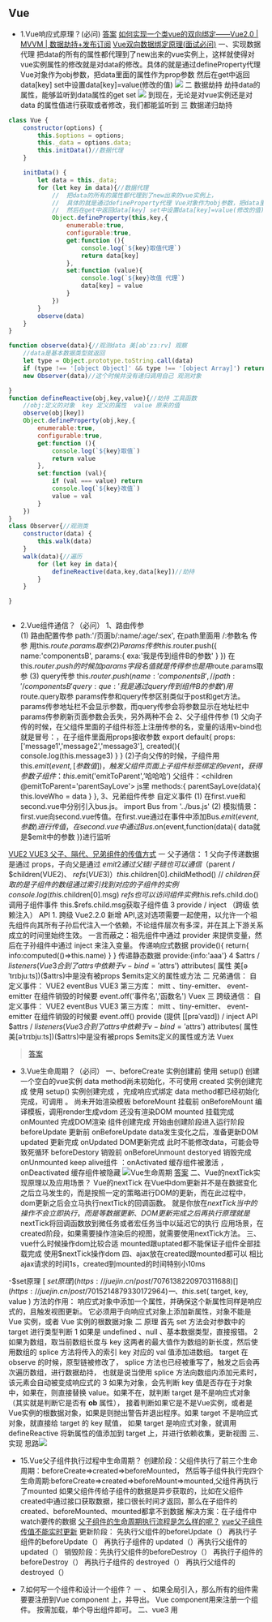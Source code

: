 ## Vue



- 1.Vue响应式原理？(必问)
[答案](https://juejin.cn/post/6844904084374290446#heading-1)
[如何实现一个类vue的双向绑定——Vue2.0 | MVVM | 数据劫持+发布订阅](https://blog.csdn.net/swallowblank/article/details/107542882)
[Vue双向数据绑定原理(面试必问)](https://blog.csdn.net/Android062005/article/details/127198506)
一、实现数据代理
  把data的所有的属性都代理到了new出来的vue实例上，这样就使得对vue实例属性的修改就是对data的修改。具体的就是通过defineProperty代理 Vue对象作为obj参数，把data里面的属性作为prop参数 然后在get中返回data[key] set中设置data[key]=value(修改的值)
  ![](.Vue_images/a416bac9.png)
二 数据劫持
  劫持data的属性，能够监听到data属性的get set
  ![](.Vue_images/d2c548ca.png)
  到现在，无论是对vue实例还是对data 的属性值进行获取或者修改，我们都能监听到
三 数据递归劫持
```javascript
class Vue {
    constructor(options) {
        this.$options = options;
        this._data = options.data;
        this.initData()//数据代理
    }

    initData() {
        let data = this._data;
        for (let key in data){//数据代理
            //  把data的所有的属性都代理到了new出来的vue实例上，
            //  具体的就是通过defineProperty代理 Vue对象作为obj参数，把data里面的属性作为prop参数
            //  然后在get中返回data[key] set中设置data[key]=value(修改的值)
            Object.defineProperty(this,key,{
                enumerable:true,
                configurable:true,
                get:function (){
                    console.log(`${key}取值代理`)
                    return data[key]
                },
                set:function (value){
                    console.log(`${key}改值 代理`)
                    data[key] = value
                }
            })
        }
        observe(data)
    }
}

function observe(data){//观测data	美[əbˈzɜːrv] 观察
    //data是基本数据类型就返回
    let type = Object.prototype.toString.call(data)
    if (type !== '[object Object]' && type !== '[object Array]') return;
    new Observer(data)//这个时候并没有递归调用自己 观测对象

}
function defineReactive(obj,key,value){//劫持 工具函数
    //obj:定义的对象  key 定义的属性  value 原来的值
    observe(obj[key])
    Object.defineProperty(obj,key,{
        enumerable:true,
        configurable:true,
        get:function (){
            console.log(`${key}取值`)
            return value
        },
        set:function (val){
            if (val === value) return
            console.log(`${key}改值`)
            value = val
        }
    })
}
class Observer{//观测类
    constructor(data) {
        this.walk(data)
    }
    walk(data){//遍历
        for (let key in data){
            defineReactive(data,key,data[key])//劫持
        }
    }

}
    
```

  
  


- 2.Vue组件通信？（必问）
1、路由传参  
    (1)	路由配置传参  path:'/页面b/:name/:age/:sex', 在path里面用 /:参数名  传参  用this.$route.params取参
    (2)	Params传参 this.$router.push({ name:'componentsB', params:{ exa:'我是传到组件B的参数' } })   在this.$router.push的时候加params字段名 值就是传得参 也是用$route.params取参
    (3)	query传参  this.$router.push({ name:'componentsB',// path:'/componentsB' query:{ que:'我是通过query传到组件B的参数' } })  用$route.query取参
    params传参和query传参区别类似于post和get方法。params传参地址栏不会显示参数，而query传参会将参数显示在地址栏中
    params传参刷新页面参数会丢失，另外两种不会
2、父子组件传参
    (1)	父向子传的时候，在父组件里面的子组件标签上注册传参的名，变量的话用v-bind也就是冒号：，在子组件里面用props接收参数
    export default{ 
        props:['message1','message2','message3'], 	created(){ console.log(this.message3) }
     }
    (2)子向父传的时候，子组件用this.$emit(event,[参数值])，触发父组件页面上子组件标签绑定的event，获得参数  
    子组件： this.$emit('emitToParent',’哈哈哈’)   父组件：<children @emitToParent='parentSayLove'></children> 
    js里   methods:{ 
                parentSayLove(data){ this.loveWho = data } 
             },
3、兄弟组件传参 自定义事件
    (1)	在first.vue和second.vue中分别引入bus.js。 	import Bus from '../bus.js'
    (2)	模拟情景：first.vue向second.vue传值。在first.vue通过在事件中添加Bus.$emit( event, 参数 )进行传值，在second.vue中通过Bus.$on(event,function(data){ data就是$emit中的参数 })进行监听
  
[VUE2 VUE3 父子、隔代、兄弟组件的传值方式](https://blog.csdn.net/alokka/article/details/87104189)
一 父子通信：
    1 父向子传递数据是通过 props，子向父是通过 $emit
    2 通过父链 / 子链也可以通信（$parent / $children(VUE2)、 $refs(VUE3)）
        this.$children[0].childMethod() // $children获取的是子组件的数组 通过索引找到对应的子组件的实例
        console.log(this.$children[0].msg)
        $refs 也可以访问组件实例  this.$refs.child.do()调用子组件事件  this.$refs.child.msg获取子组件值
    3 provide / inject （跨级 依赖注入） API 
        1. 跨级 Vue2.2.0 新增 API,这对选项需要一起使用，以允许一个祖先组件向其所有子孙后代注入一个依赖，不论组件层次有多深，并在其上下游关系成立的时间里始终生效。
        一言而蔽之：祖先组件中通过 provider 来提供变量，然后在子孙组件中通过 inject 来注入变量。
        传递响应式数据  provide(){
                        return{
                            info:computed(()=>this.name)
                        }
                    }
        传递静态数据 provide:{info:'aaa'}
    4 $attrs / $listeners(Vue3合到了attrs中  依赖于v-bind='$attrs')   attributes( 属性 美[əˈtrɪbjuːts])($attrs)中是没有被props $emits定义的属性或方法
二 兄弟通信：
    自定义事件： VUE2  eventBus  VUE3 第三方库： mitt 、tiny-emitter、 event-emitter  在组件销毁的时候要 event.off('事件名','函数名')
    Vuex
三 跨级通信：
    自定义事件： VUE2  eventBus  VUE3 第三方库： mitt 、tiny-emitter、 event-emitter  在组件销毁的时候要 event.off()
    provide (提供 [[prəˈvaɪd]) / inject API
    $attrs / $listeners(Vue3合到了attrs中  依赖于v-bind='$attrs')   attributes( 属性 美[əˈtrɪbjuːts])($attrs)中是没有被props $emits定义的属性或方法
    Vuex
>[答案](https://juejin.cn/post/6844904084374290446#heading-21)

- 3.Vue生命周期？（必问） 
一、beforeCreate  实例创建前   使用 setup() 创建一个空白的vue实例 data method尚未初始化，不可使用
  created       实例创建完成 使用 setup() 实例创建完成 ，完成响应式绑定   data method都已经初始化完成，可调用 。 尚未开始渲染模板
  beforeMount   挂载前  onBeforeMount 编译模板，调用render生成vdom  还没有渲染DOM
  mounted       挂载完成  onMounted   完成DOM渲染 组件创建完成 开始由创建阶段进入运行阶段
  beforeUpdate  更新前  onBeforeUpdate data发生变化之后，准备更新DOM
  updated       更新完成 onUpdated   DOM更新完成 此时不能修改data，可能会导致死循环
  beforeDestory 销毁前  onBeforeUnmount
  destoryed     销毁完成 onUnmounted
  keep alive组件 ：onActivated 缓存组件被激活 ，onDeactivated 缓存组件被隐藏
  ![Vue生命周期](.Vue_images/178810d7.png)
  [答案](https://juejin.cn/post/6844904084374290446#heading-5)
二、Vue的nextTick实现原理以及应用场景？
Vue的nextTick 在Vue中dom更新并不是在数据变化之后立马发生的，而是按照一定的策略进行DOM的更新，而在此过程中，dom更新之后会立马执行nextTick的回调函数。 
  就是你放在$nextTick 当中的操作不会立即执行，而是等数据更新、DOM更新完成之后再执行
 原理 就是$nextTick将回调函数放到微任务或者宏任务当中以延迟它的执行
应用场景，在created阶段，如果需要操作渲染后的视图，就需要使用nextTick方法。
三、vue什么时候操作dom比较合适
  mounted跟uptated都不能保证子组件全部挂载完成
  使用$nextTick操作dom
四、ajax放在created跟mounted都可以 相比ajax请求的时间1s，created到mounted的时间特别小10ms

-$set原理 [ $set原理](https://juejin.cn/post/7076138220970311688) [](https://juejin.cn/post/7015214879330172964)
一、this.$set( target, key, value ) 方法的作用： 响应式对象中添加一个属性，并确保这个新属性同样是响应式的，且触发视图更新。
它必须用于向响应式对象上添加新属性，对象不能是 Vue 实例，或者 Vue 实例的根数据对象
二 原理
首先 set 方法会对参数中的 target 进行类型判断
1 如果是 undefined 、null 、基本数据类型，直接报错。
2 如果为数组，取当前数组长度与 key 这两者的最大值作为数组的新长度，然后使用数组的 splice 方法将传入的索引 key 对应的 val 值添加进数组。
    target 在 observe 的时候，原型链被修改了， splice 方法也已经被重写了，触发之后会再次遍历数组，进行数据劫持，
    也就是说当使用 splice 方法向数组内添加元素时，该元素会自动被变成响应式的
3 如果为对象，会先判断 key 值是否存在于对象中，如果在，则直接替换 value。如果不在，就判断 target 是不是响应式对象（其实就是判断它是否有 __ob__ 属性），
    接着判断如果它是不是Vue实例，或者是Vue实例的根数据对象，如果是则抛出警告并退出程序。如果 target 不是响应式对象，就直接给 target 的 key 赋值，
    如果 target 是响应式对象，就调用 defineReactive 将新属性的值添加到 target 上，并进行依赖收集，更新视图
三、实现 思路![](.Vue_images/239b1f8b.png)


- 15.Vue父子组件执行过程中生命周期？
  创建阶段：父组件执行了前三个生命周期：beforeCreate=>created=>beforeMounted，
  然后等子组件执行完四个生命周期:beforeCreate=>created=>beforeMount=>mounted,父组件再执行了mounted
  如果父组件传给子组件的数据是异步获取的，比如在父组件created中通过接口获取数据，接口很长时间才返回，那么在子组件的created、beforeMounted、mounted都拿不到数据
  解决方案：在子组件中watch要传的数据
  [父子组件的生命周期执行流程是怎么样的呢？](https://juejin.cn/post/7024151086436974623)
  [vue父子组件传值不能实时更新](https://blog.csdn.net/catascdd/article/details/129065973)
  更新阶段： 先执行父组件的beforeUpdate（） 再执行子组件的beforeUpdate（） 再执行子组件的 updated（）再执行父组件的 updated（）
  销毁阶段：先执行父组件的beforeDestroy（） 再执行子组件的beforeDestroy（） 再执行子组件的 destroyed（） 再执行父组件的 destroyed（）


- 7.如何写一个组件和设计一个组件？ [](https://blog.csdn.net/u011332271/article/details/105169882)
一 、
如果全局引入，那么所有的组件需要要注册到Vue component 上，并导出。
Vue component用来注册一个组件。
按需加载，单个导出组件即可。 
  二、vue3 用<script setup>语法糖的情况  父组件信息用defineProps接收 子组件信息用defineEmits传递
```javascript
      defineProps({
          modelValue: {
              type: String,
              default: ""
          },
      })

    let emit = defineEmits(["update:modelValue", "onChange"]);
    emit("onChange", val);
```
vue2 父组件信息用props接收 子组件信息用$emit传递

setup（props, context）{
// props.data
// context.attrs    context.slots    context.emit
}
props指组件传递来的参数，并且ts可以推论出props的类型.props也就是 vue2 中组件中的 props
context 有三个属性 attrs slots emit 分别对应vue2中的attrs属性、slots插槽、$emit发送事件


[Vue3关于响应式数据类型(ref、reactive、toRef、以及toRefs)](https://blog.csdn.net/qq_41400354/article/details/124121777?utm_medium=distribute.pc_relevant.none-task-blog-2~default~baidujs_baidulandingword~default-0-124121777-blog-120720925.pc_relevant_3mothn_strategy_and_data_recovery&spm=1001.2101.3001.4242.1&utm_relevant_index=3)

-自定义组件实现数据双向绑定 使用v-model [vue2和vue3中的v-model使用](https://blog.csdn.net/qq_28378665/article/details/128784126)
一、v-model原理：是v-bind（:） 跟v-on（@）的语法糖
二、vu2:
    父组件 ：<ChildComponent v-model="pageTitle" /> 在data里面定义数据 pageTitle:'页面标题’
    子组件：在props:['value'],就是用value来接收父组件的pageTitle,用$emit('value','新页面标题') 传递给父组件
        如果想要更改 prop属性或事件名称，则需要在 ChildTpl 组件中添加 model 选项:
        model: {
        prop: "customParams", // 将默认value属性改为customParams
        event: "change", // 将默认input事件改为change }
},
三、vue3：v-model 相当于在prop添加了modelValue属性 并接收，抛出 update:modelValue 事件：
   1、绑定一个
    父组件：<ChildTpl v-model="count" />
    子组件：
    let emits = defineEmits(["update:modelValue"]);
    emits("update:modelValue", props.modelValue + 1);
   2、绑定多个
    父组件： <ChildTpl v-model:num="count" <ChildTpl v-model:city="cityName" /> />
    子组件：
    let emits = defineEmits(["update:num","update:city"]);
    emits("update:num", newNum);
    emits("update:city", newCity);
总结：vue2子组件是用vlue接收父组件信息，用$emit的input事件传值给父组件
    vue3子组件是用modelValue接收父组件信息，用$emit的 updata:modelValue传值给父组件


- <script setup> 语法糖 父组件访问子组件数据
[Vue3父组件访问子组件数据 defineExpose用法](https://blog.csdn.net/qq_29585681/article/details/126485407)

- 4.Vue2和Vue3的区别？(必问)
一 、响应式原理
  vue2 的响应式原理是利⽤ES5 的⼀个 API ，Object.defineProperty()对数据进⾏劫持 结合 发布订阅模式的⽅式来实现的。
  Vue3.x是借助 Proxy 实现的，通过Proxy 对象创建一个对象的代理，并且 Proxy 的监听是深层次的，监听整个对象，而不是某个属性
  这⾥是引相⽐于vue2版本，使⽤proxy的优势如下
  1.defineProperty 无法监听对象或数组新增、删除的元素。
      Vue2 方案：针对常用数组原型方法push、pop、shift、unshift、splice、sort、reverse进行了hack处理；
      提供Vue.set监听对象/数组新增属性。对象的新增/删除响应，还可以new个新对象，新增则合并新属性和旧对象；
      删除则将删除属性后的对象深拷贝给新对象
  2.可以监听数组，不⽤再去单独的对数组做特异性操作,通过Proxy可以直接拦截所有对象类型数据的操作，完美⽀持对数组的监听。
二、数据和方法的定义
  Vue2使⽤的是选项类型API（Options API），Vue3使⽤的是合成型API（Composition API）
  Vue2：
  data() { return {}; }, methods:{ }
  复制代码
  Vue3：
  数据和⽅法都定义在setup中，并统⼀进⾏return{}
三、生命周期 

-[详解defineProperty和Proxy](https://www.jianshu.com/p/0e2984d13ab4) [ defineProperty 与 proxy](https://juejin.cn/post/6844903710410162183)
ES5 提供了 Object.defineProperty 方法，该方法可以在一个对象上定义一个新属性，或者修改一个对象的现有属性，并返回这个对象。
语法:Object.defineProperty(obj, prop, descriptor)
参数 :  obj: 要在其上定义属性的对象。 prop: 要定义或修改的属性的名称。 descriptor: 将被定义或修改的属性的描述符。
    函数的第三个参数 descriptor 所表示的属性描述符有两种形式：数据描述符和存取描述符。
    两者均具有以下两种键值：
        enumerable 当且仅当该属性的 enumerable 为 true 时，该属性才能够出现在对象的枚举属性中。默认为 false。
        configurable 当且仅当该属性的 configurable 为 true 时，该属性描述符才能够被改变，也能够被删除。默认为 false。
    数据描述符同时具有以下可选键值：
        value 该属性对应的值。可以是任何有效的 JavaScript 值（数值，对象，函数等）。默认为 undefined。
        writable 当且仅当该属性的 writable 为 true 时，该属性才能被赋值运算符改变。默认为 false。
    存取描述符同时具有以下可选键值：
        get 当访问prop属性时，get方法会执行，函数的返回值会作为prop属性的值返回。默认为 undefined。
        set 当修改prop属性值时，set方法会执行，接受一个参数（就是属性的新值）默认为 undefined。


- 5.Vue和React的区别？(必问) [](https://juejin.cn/post/7144648542472044558#heading-0)
一、组件化 react和vue中组件化的相同点：
  react和vue都推崇组件化，通过将页面拆分成一个一个小的可复用单元来提高代码的复用率和开发效率。
  在开发时react和vue有相同的套路，比如都有父子组件传参，都有数据状态管理，都有前端路由等。
  react和vue组件化的差异：
  React推荐的做法是JSX + inline style, 也就是把 HTML 和 CSS 全都写进 JavaScript 中,即 all in js;
  Vue 推荐的做法是 template 的单文件组件格式(简单易懂，从传统前端转过来易于理解),即 html,css,JS 写在同一个文件(vue也支持JSX写法)
二、diff算法
  Vue2的核心Diff算法采用了双端比较的算法，同时从新旧children的两端开始进行比较，借助key值找到可复用的节点，
  再进行相关操作。相比React的Diff算法，同样情况下可以减少移动节点次数，减少不必要的性能损耗，更加的优雅。
  

- 6.Vue项目如何做性能优化？(必问)
    1 v-if v-show的正确使用，如果dom计算量很大就用v-show，一般的用v-if就行
    2 v-for使用key
  3 使用计算属性computed缓存  计算量比较大的结果把他缓存起来 比如未读消息数
  4 keep-alive缓存组件 比如频繁切换的tabs，不能乱用，因为缓存太多会占用内存，且不好debug
  5 异步组件 [defineAsyncComponent](https://blog.csdn.net/weixin_44733660/article/details/128639280)
  ES 模块动态导入也会返回一个 Promise，所以多数情况下我们会将它和 defineAsyncComponent 搭配使用 ![](.项目_images/5af59217.png)
  6 路由懒加载  7 服务端渲染ssr  
    


>1.路由懒加载

>2.keep-alive缓存页面

>3.使用v-show复用dom

>4.v-for同级别避免使用v-if

>5.长列表性能优化，如果只是做纯粹的数据展示，不会有任何改变，就不需要响应化，对对象进行冻结。

>6.事件销毁

>7.图片懒加载 vue-lazyload

>8.插件按需引入

>9.SSR,服务端渲染。


>[答案](https://juejin.cn/post/6844904084374290446#heading-23)

- 7.Vue的nextTick实现原理以及应用场景？(必问)

>[答案](https://juejin.cn/post/6844904084374290446#heading-4)

- 8.Vue中watch和computed的区别？(大概率) 以及改变数据computed变化情况？
computed是计算属性，用于计算现有数据并且产生新的数据  computed有缓存
watch用于监听现有数据
>[答案](https://juejin.cn/post/6844904084374290446#heading-7)

- 实现watcher ![思路](.Vue_images/84feb3a0.png)
watcher是异步执行 并且对于监听属性的多次变化，只执行一次回调函数

- 9.说下Vue的keepalive？(大概率)

>[答案](https://juejin.cn/post/6844904084374290446#heading-15)

- 7.你是如何理解MVVM与MVP以及MVC这些模式的？(大概率)

>[答案](https://juejin.cn/post/6844904084374290446#heading-0)

- 8.vue-router的实现原理？（大概率）

- 9.Vuex的实现原理？（大概率）
介绍vuex
官方解释: Vuex 是一个专为 Vue.js 应用程序开发的状态管理模式。它采用集中式存储管理应用的所有组件的状态，并以相应的规则保证状态以一种可预测的方式发生变化
大白话：对数据(data)统一的管理,如果涉及到了数据的处理，来，到vuex里面进出吧！就像是超市对商品的统一管理一样
import Vue from 'vue'; //首先引入vue
import Vuex from 'vuex'; //引入vuex
Vue.use(Vuex)
export default new Vuex.Store({
    state: { 
        // state 类似 data
        //这里面写入数据
    },
    getters:{ 
        // getters 类似 computed 
        // 在这里面写个方法
    },
    mutations:{ // 突变 美[mjuˈteɪʃənz]  
        // mutations 类似methods
        // 写方法对数据做出更改(同步操作)

    },
    actions:{
        // actions 类似methods
        // 写方法对数据做出更改(异步操作)
    }
})
//可能有的地方书写的风格不是这样的，如果需要的了解的可以百度看看其他人的
在dom中使用方法为：$store.commit()加上store.js中的属性的名称
如果你想要直接使用一些数据，但是在computed中没有给出来怎么办？ 可以写成这样 {{ $store.state.goods.totalPrice }}

- mutation action 的区别  为什么区分
 一、 mutations 必须同步代码
  actions 可包含异步代码
 二、 为了能用 devtools 追踪状态变化，方便调试
  主要的原因是当我们使用 devtools 时，devtools 可以帮助我们捕捉 mutation 的快照
  但是如果是异步操作，那么 devtools 将不能很好的追踪这个操作什么时候会被完成


-vuex持久化 
一 封装好localstorage存取数据的公共方法setItem getItem ，
在state中定义数据的时候调用getItem   state: { language: getItem(LANGUAGE) || 'zh', }, 
在mutations里面调用对数据的本地存储   mutations: {[SET_LANGUAGE](state, payload) {
                                        state.language = payload
                                        setItem(LANGUAGE, payload)
                                        },
                                    },
二 用vuex-persistedstate  [](https://blog.csdn.net/xm1037782843/article/details/128071142)
persisted 美[pərˈsɪstɪd]持续存在;


- 10.路由守卫？
  路由守卫分为三种：全局路由守卫、独享路由守卫以及组件内路由守卫
一、全局路由守卫分为全局前置守卫 beforeEach  ，全局后置守卫：afterEach
  //全局前置守卫
  router.beforeEach((to,from,next) =>{
  //第一个参数to，包含的内容是切换后的路由对象，也就是跳转后的路由对象
  //第二个参数from，包含的内容的是切换前的路由对象，也就是跳转前的路由对象
  //第三个参数next()，是否往下执行，执行的话，如果不写的话路由就不会跳转，操作将会终止
  })
二、独享路由守卫  单个路由拦截处理  ![](.Vue_images/a4d49766.png)
  beforeEnter(to,from,next){
  //第一个参数to，包含的内容是切换后的路由对象，也就是跳转后的路由对象
  //第二个参数from，包含的内容的是切换前的路由对象，也就是跳转前的路由对象
  //第三个参数next()，是否往下执行，执行的话，如果不写的话路由就不会跳转，操作将会终止
  }
三、组件内守卫
  当使用路由规则进入该组件或离开该组件时，就会触发组件内守卫的调用，而组件内守卫的作用于范围也仅限于该组件
  beforeRouteEnter (to, from, next) {} //进入守卫：通过路由规则，进入该组件时被调用
  beforeRouteLeave (to, from, next) {}//离开守卫：通过路由规则，离开该组件时被调用


- 11.diff算法？ [](https://juejin.cn/post/6994959998283907102#heading-2)
一、diff算法就是对比新旧虚拟dom的算法，对比出是哪个虚拟节点更改了，找出这个虚拟节点，并只更新这个虚拟节点所对应的真实节点，
  而不用更新其他数据没发生改变的节点，实现精准地更新真实DOM，进而提高效率
二、对比流程 ![](.Vue_images/6a0a75c5.png)
  当数据改变时，会触发setter，并且通过Dep.notify去通知所有订阅者Watcher，
  订阅者们就会调用patch方法，给真实DOM打补丁，更新相应的视图
三、patch方法 ![patch代码 部分1](.Vue_images/f8f571b3.png) 
  这个方法作用就是，通过sameVnode方法对比当前同层的虚拟节点是否为同一种类型的标签(同一类型的标准，下面会讲)：
    是：继续执行patchVnode方法进行精细化比较
    否：没必要比对了，暴力删除旧的，插入新的虚拟节点，创建节点时，所有子节点需要递归创建出来（creatElement ![creatElement](.Vue_images/4ffa047c.png)） 
四、sameVnode方法  判断是否为同一类型节点（key值、标签名是否一样，是否都为注释节点、是否都定义了data、当标签为input时，type必须是否相同）
五、patchVnode方法
  主要做了5件事情
      找到对应的真实DOM，称为el
      判断newVnode和oldVnode是否指向同一个对象，如果是，那么直接return
      如果他们都有文本节点并且不相等，那么将el的文本节点设置为newVnode的文本节点。
      如果oldVnode有子节点而newVnode没有，则删除el的子节点
      如果oldVnode没有子节点而newVnode有，则将newVnode的子节点真实化之后添加到el
      如果两者都有子节点，则执行updateChildren函数比较子节点，这一步很重要
六、updateChildren方法
  通过双端比较的方法，对比新旧虚拟dom的子节点集合，

一、h函数生成虚拟节点vnode，嵌套使用h函数就生成虚拟dom树
二、 1 diff算法是最小量更新，key很重要，key是节点的唯一标识，表示更改前后是同一个dom节点
   2  同一个虚拟节点才会进行精细化比较（同一个虚拟节点就是选择器相同，key相同），否则就是暴力拆除旧的，插入新的
    3 只进行同层比较，不会进行跨层比较
三、patch函数 ![patch函数 思路 部分1 ](.Vue_images/4829e5cb.png)  ![[patch函数 思路 部分2](.Vue_images/0907afe3.png)
  
深度比较，同层优先。
先比较同级，再比较子节点。如果都有子节点的话，会递归比较。
  一、diff算法很早就有而且应用广泛，例如github中pull代码的时候 。如果要严格diff两棵树，时间复杂度是O(n^3),不可用
  二、优化（O（n））：1只比较同一层级，不跨级比较 2 tag不同直接删除重建，不再比较内部的细节 3子节点通过key区分（key的重要性）
  三、 vue2 vue3 react 的diff算法区别
  react：仅右移 ![](.Vue_images/aaf2920e.png)
  vue2：双端比较 ![](.Vue_images/3e45c97d.png)
  vue3：在双端比较的基础上加上了查找最长递增子序列 ![最长递增子序列](.Vue_images/474590b5.png)
  四、vue react 循环时为什么必须使用key
  1 vdom diff算法会根据key判断元素是否要删除，匹配了key，就只移动元素-性能较好，未匹配key，则删除重建-性能较差
  
-Fiber React 团队在 React16 之后就改写了整个架构，将原来数组结构的虚拟DOM，改成叫 Fiber 的一种数据结构，
基于这种 Fiber 的数据结构可以实现由原来不可中断的更新过程变成异步的可中断的更新

- 12.详细说说Vue双向绑定原理？

- 17.当v-if和v-for同时使用时，v-for比v-if有更高的优先级。如果想避免这种情况可以在外层放一个template元素上做判断，这样就会先判断后循环。也可以将判断先放到计算属性里面判断，然后再把返回的值给到v-for进行遍历，这两种方法都可以。

- 18.Vue中的data为什么是函数，如果Vue中的data是对象的话，那么他的对象属性如果是引用类型的话，那么在复用组件的时候，创建多个实例，这些实例用的都是同一个构造函数，就会影响到所有实例，为了保证组件间不同的实例之间的独立性，data必须是一个函数。


- 20.双向绑定具体过程？


-自定义指令 [](https://blog.csdn.net/ct5211314/article/details/125425317)
一。什么是自定义指令
    除了核心功能默认内置的指令 (v-model 和 v-show)，Vue 也允许注册自定义指令。
    注意，在 Vue2.0 中，代码复用和抽象的主要形式是组件。然而，有的情况下，你仍然需要对普通 DOM 元素进行底层操作，这时候就会用到自定义指令。
二、使用 比如定义input自动聚焦的指令v-focus
//设置自定义指令
import Vue from 'vue'
Vue.directive('focus', {
// 当被绑定的元素插入到 DOM 中时……
inserted: function (el) {
// 聚焦元素
el.focus()
}
})
//在main.js中引入
import '@/utlis/focus'
//在组件中使用
<input type="text" name="" id="" v-focus>


- 虚拟dom？
虚拟dom： 用js对象模拟DOM节点数据 
  一、框架价值
    1 组件化 2 数据驱动视图 （1数据变化 2 生成新vnode 然后diff算法旧vnode 3 更新dom
  3 vDom并不快，js直接操作DOM才是最快的，但是‘数据驱动视图’不能对全部DOM进行重建，vDom是最合适的方案
  4 Svelte框架就不用vdom， 是构建 Web 应用程序的一种新方法。Svelte 是一个编译器,它将声明性组件转换成高效的 JavaScript 代码,并像做外科手术一样细粒度地更新 DOM
  
- 路由 vue-router三种模式
    1.hash local 用的 location.hash 获取#后面的内容
    2 webHistory  用的h5的history.pushState()：往浏览器历史添加url，能回退到上次历史  history.replaceState()：替换当前url，不能回退到上次页面  和 window.onpopState
    3 MemoryHistory （vuerouter4之前叫abstract history） 不能有浏览器的前进后退
  
- vue遇到的坑
一 内存泄漏
  产生原因：全局变量、全局事件、全局定时器、自定义事件 没有销毁
二 vue2响应式的缺陷
  data属性新增用Vue.set() 删除用vue.delete() 
三  详情页回到列表页，滚动到原来位置 
  方案：keep-alive与vue-router beforeRouteEnter(to, from, next) beforeRouteLeave(to, from, next)配合使用  [1](https://juejin.cn/post/6844904127076499469)

-监听vue组件报错
一、window.onerror = function(msg,source,line,column,error){}  
1 全局监听js错误 2 是js级别的，识别不了vue组件信息 3捕捉vue监听不到的错误 4 不能监听 try ...catch捕获的错误
window.addEventListener('error',event => { event是一个错误事件对象})
二、errorCaptured生命周期  （captured 捕获  美[ˈkæptʃərd]）
1监听所有下级组件的错误   2 返回false会阻止向上传播 
三、errorHandler配置  Handler（ 搬运工; 操作者; 组织者; 顾问 美[ˈhændlər]）
1 vue全局错误监听 ，所有组件报错都汇总到这里 2 如果errorCaptured返回false ，就不会传播到这里
四 异步错误只有window.onerror能监听到
五 三种监听方式结合使用 errorCaptured监听重点组件 errorHandler window.onerror候补监听 

- H5很慢 该如何排查问题
一 前端性能指标 ![](.Vue_images/e5f89216.png)  paint（	美[peɪnt] 把…描绘成）
  First Paint（FP）第一次渲染
  First Contentful Paint (FCP) 第一次有内容渲染  content（内容 美[ˈkɑːntent , kənˈtent]） 
  First Meaningful Paint （FMP） 第一次有意义的渲染（不好定义 业界已弃用 企业内可以自己约定）
  DOMContentLoaded(DCL)  当初始的 HTML 文档被完全加载和解析完成之后 ![](.Vue_images/2dd3168c.png)
  Largest Contentfull Paint (LCP)   最大内容的渲染
  Load（L） load 是在 HTML 所有相关资源被加载完成后触发。
二 chrome devTools
  performance可查看上述性能指标，并有网页快照
  netWork 可以查看资源的加载时间 
三 也可以用第三方性能评测工具  LightHouse   ![](.Vue_images/e95e248d.png)
四 如果是网页加载慢
  1.优化服务器硬件配置 使用cdn 2路由懒加载 大组件异步加载 ---减少主包的体积 3 优化http缓存策略 
五 如果是网页渲染慢
  1 优化服务端接口 2 继续分析，优化前端组件内部逻辑 3 服务端渲染 
六 持续跟进持续优化  
  
  